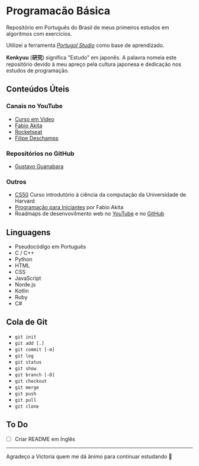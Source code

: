 # Programacão Básica

Repositório em Português do Brasil de meus primeiros estudos em algoritmos com exercícios.

Utilizei a ferramenta _[Portugol Studio](http://lite.acad.univali.br/portugol/)_ como base de aprendizado.

**Kenkyuu** (**研究**) significa "Estudo" em japonês. A palavra nomeia este repositório devido à meu apreço pela cultura japonesa e dedicação nos estudos de programação.

## Conteúdos Úteis

### Canais no YouTube

- [Curso em Vídeo](https://www.youtube.com/user/cursosemvideo)
- [Fabio Akita](https://www.youtube.com/user/AkitaOnRails)
- [Rocketseat](https://www.youtube.com/channel/UCSfwM5u0Kce6Cce8_S72olg)
- [Filipe Deschamps](https://www.youtube.com/channel/UCU5JicSrEM5A63jkJ2QvGYw)

### Repositórios no GitHub

- [Gustavo Guanabara](https://gustavoguanabara.github.io)

### Outros

- [CS50](https://cs50.harvard.edu/x/2020/) Curso introdutório à ciência da computação da Universidade de Harvard
- [Programação para Iniciantes](https://www.youtube.com/watch?v=O76ZfAIEukE&list=PLdsnXVqbHDUc7htGFobbZoNen3r_wm3ki) por Fabio Akita
- Roadmaps de desenvovilmento web no [YouTube](https://www.youtube.com/watch?v=SBB1YtwODT0) e no [GitHub](https://github.com/kamranahmedse/developer-roadmap)

## Linguagens

- Pseudocódigo em Português
- C / C++
- Python
- HTML
- CSS
- JavaScript
- Norde.js
- Kotlin
- Ruby
- C#

## Cola de Git

- `git init`
- `git add [.]`
- `git commit [-m]`
- `git log`
- `git status`
- `git show`
- `git branch [-D]`
- `git checkout`
- `git merge`
- `git push`
- `git pull`
- `git clone`

## To Do

- [ ] Criar README em Inglês

---

Agradeço a Victoria quem me dá ânimo para continuar estudando 💛
